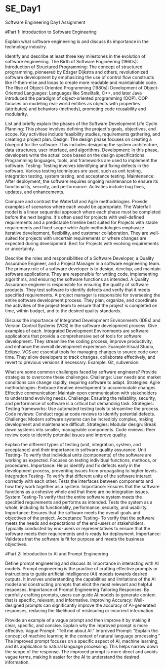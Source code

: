 # SE_Day1
Software Engineering Day1 Assignment

#Part 1: Introduction to Software Engineering

Explain what software engineering is and discuss its importance in the technology industry.


Identify and describe at least three key milestones in the evolution of software engineering.
The Birth of Software Engineering (1960s): Introduction of Structured Programming: The concept of structured programming, pioneered by Edsger Dijkstra and others, revolutionized software development by emphasizing the use of control flow constructs like if-then-else and loops to create more readable and maintainable code.
The Rise of Object-Oriented Programming (1980s):
Development of Object-Oriented Languages: Languages like Smalltalk, C++, and later Java introduced the paradigm of object-oriented programming (OOP). OOP focuses on modeling real-world entities as objects with properties (attributes) and behaviors (methods), promoting code reusability and modularity.

List and briefly explain the phases of the Software Development Life Cycle.
Planning: This phase involves defining the project's goals, objectives, and scope. Key activities include feasibility studies, requirements gathering, and creating a project plan.
Design: The design phase focuses on creating a blueprint for the software. This includes designing the system architecture, data structures, user interface, and algorithms.
Development: In this phase, developers write the actual code based on the design specifications. Programming languages, tools, and frameworks are used to implement the software.
Testing: Testing involves identifying and fixing defects in the software. Various testing techniques are used, such as unit testing, integration testing, system testing, and acceptance testing.
Maintenance: After deployment, the software requires ongoing maintenance to ensure its functionality, security, and performance. Activities include bug fixes, updates, and enhancements.

Compare and contrast the Waterfall and Agile methodologies. Provide examples of scenarios where each would be appropriate.
The Waterfall model is a linear sequential approach where each phase must be completed before the next begins. It's often used for projects with well-defined requirements and a predictable timeline best suited for Projects with stable requirements and fixed scope while Agile methodologies emphasize iterative development, flexibility, and customer collaboration. They are well-suited for projects with uncertain requirements or where changes are expected during development. Best for Projects with evolving requirements or uncertainty.

Describe the roles and responsibilities of a Software Developer, a Quality Assurance Engineer, and a Project Manager in a software engineering team.
The primary role of a software developer is to design, develop, and maintain software applications. They are responsible for writing code, implementing algorithms, and ensuring the software functions as intended.
A Quality Assurance engineer is responsible for ensuring the quality of software products. They test software to identify defects and verify that it meets specified requirements.
 A project manager is responsible for overseeing the entire software development process. They plan, organize, and coordinate the activities of the project team to ensure that the project is completed on time, within budget, and to the desired quality standards.


Discuss the importance of Integrated Development Environments (IDEs) and Version Control Systems (VCS) in the software development process. Give examples of each.
Integrated Development Environments are software applications that provide a comprehensive set of tools for software development. They streamline the coding process, improve productivity, and enhance the overall development experience. Example:Visual Studio, Eclipse.
VCS are essential tools for managing changes to source code over time. They allow developers to track changes, collaborate effectively, and revert to previous versions if necessary. Example: Git, subversion. 

What are some common challenges faced by software engineers? Provide strategies to overcome these challenges.
Challenge: User needs and market conditions can change rapidly, requiring software to adapt. Strategies: Agile methodologies: Embrace iterative development to accommodate changes. Effective communication: Maintain open communication with stakeholders to understand evolving needs.
Challenge: Ensuring the reliability, security, and performance of software is a critical but demanding task. Strategies: Testing frameworks: Use automated testing tools to streamline the process. Code reviews: Conduct regular code reviews to identify potential defects.
Challenge: Modern software systems can be incredibly complex, making development and maintenance difficult. Strategies: Modular design: Break down systems into smaller, manageable components. Code reviews: Peer review code to identify potential issues and improve quality.

Explain the different types of testing (unit, integration, system, and acceptance) and their importance in software quality assurance.
Unit Testing- To verify that individual units (components) of the software are working as expected. Focuses on testing individual functions, methods, or procedures. Importance: Helps identify and fix defects early in the development process, preventing issues from propagating to higher levels.
Integration Testing- To verify that different units of the software interact correctly with each other. Tests the interfaces between components and how they work together as a system. Importance: Ensures that the software functions as a cohesive whole and that there are no integration issues.
System Testing-To verify that the entire software system meets the specified requirements and performs as intended. Tests the system as a whole, including its functionality, performance, security, and usability. Importance: Ensures that the software meets the overall goals and objectives of the project.
Acceptance Testing- To verify that the software meets the needs and expectations of the end-users or stakeholders. Typically conducted by end-users or representatives to ensure that the software meets their requirements and is ready for deployment. Importance: Validates that the software is fit for purpose and meets the business objectives.

#Part 2: Introduction to AI and Prompt Engineering


Define prompt engineering and discuss its importance in interacting with AI models.
Prompt engineering is the practice of crafting effective prompts or instructions to guide artificial intelligence (AI) models towards desired outputs. It involves understanding the capabilities and limitations of the AI model and constructing prompts that elicit the most relevant and helpful responses.
Importance of Prompt Engineering
Tailoring Responses: By carefully crafting prompts, users can guide AI models to generate content that is specific, relevant, and informative. Improving Accuracy: Well-designed prompts can significantly improve the accuracy of AI-generated responses, reducing the likelihood of misleading or incorrect information.

Provide an example of a vague prompt and then improve it by making it clear, specific, and concise. Explain why the improved prompt is more effective.
Vague Prompt: "Tell me about AI." Improved Prompt: "Explain the concept of machine learning in the context of natural language processing." The improved prompt focuses on a specific aspect of AI, machine learning, and its application to natural language processing. This helps narrow down the scope of the response. The improved prompt is more direct and avoids vague terms, making it easier for the AI to understand the desired information.
